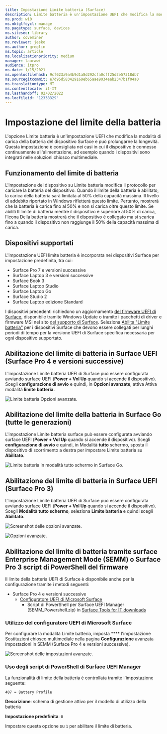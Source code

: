 ```yaml
---
title: Impostazione Limite batteria (Surface)
description: Limite batteria è un'impostazione UEFI che modifica la modalità di carica della batteria del dispositivo Surface e può prolungarne la longevità.
ms.prod: w10
ms.mktglfcycl: manage
ms.pagetype: surface, devices
ms.sitesec: library
author: coveminer
ms.reviewer: jesko
ms.author: greglin
ms.topic: article
ms.localizationpriority: medium
manager: laurawi
audience: itpro
ms.date: 1/15/2021
ms.openlocfilehash: 9cf623a9a4b9d1a8d292cfa0cff25d2e57318db7
ms.sourcegitcommit: e7d95d583429169eb65aae9034eab2347b1f04a0
ms.translationtype: MT
ms.contentlocale: it-IT
ms.lasthandoff: 02/02/2022
ms.locfileid: "12338329"
---
```

# <a name="battery-limit-setting"></a>Impostazione del limite della batteria

L'opzione Limite batteria è un'impostazione UEFI che modifica la modalità di carica della batteria del dispositivo Surface e può prolungarne la longevità. Questa impostazione è consigliata nei casi in cui il dispositivo è connesso continuamente all'alimentazione, ad esempio quando i dispositivi sono integrati nelle soluzioni chiosco multimediale.  

## <a name="how-battery-limit-works"></a>Funzionamento del limite di batteria

L'impostazione del dispositivo su Limite batteria modifica il protocollo per caricare la batteria del dispositivo. Quando il limite della batteria è abilitato, la carica della batteria sarà limitata al 50% della capacità massima. Il livello di addebito riportato in Windows rifletterà questo limite. Pertanto, mostrerà che la batteria è carica fino al 50% e non si carica oltre questo limite. Se abiliti Il limite di batteria mentre il dispositivo è superiore al 50% di carica, l'icona Della batteria mostrerà che il dispositivo è collegato ma si scarica fino a quando il dispositivo non raggiunge il 50% della capacità massima di carica.  

## <a name="supported-devices"></a>Dispositivi supportati

L'impostazione UEFI limite batteria è incorporata nei dispositivi Surface per impostazione predefinita, tra cui: 

- Surface Pro 7 e versioni successive
- Surface Laptop 3 e versioni successive
- Surface Book 3
- Surface Laptop Studio
- Surface Laptop Go
- Surface Studio 2
- Surface Laptop edizione Standard

 I dispositivi precedenti richiedono un aggiornamento [del firmware UEFI di Surface](manage-surface-driver-and-firmware-updates.md), disponibile tramite Windows Update o tramite i pacchetti di driver e firmware MSI nel sito [del supporto di Surface](https://support.microsoft.com/help/4023482/surface-download-drivers-and-firmware-for-surface). Seleziona [Abilita "Limite batteria"](https://support.microsoft.com/help/4464941) per i dispositivi Surface che devono essere collegati per lunghi periodi di tempo per la versione UEFI di Surface specifica necessaria per ogni dispositivo supportato.

## <a name="enabling-battery-limit-in-surface-uefi-surface-pro-4-and-later"></a>Abilitazione del limite di batteria in Surface UEFI (Surface Pro 4 e versioni successive)

L'impostazione Limite batteria UEFI di Surface può essere configurata avviando surface UEFI (**Power + Vol Up** quando si accende il dispositivo). Scegli **configurazione di avvio** e quindi, in **Opzioni avanzate**, attiva Attiva modalità **limite** **batteria.**  

![Limite batteria Opzioni avanzate.](images/enable-bl.png)

## <a name="enabling-battery-limit-on-surface-go-all-generations"></a>Abilitazione del limite della batteria in Surface Go (tutte le generazioni)

L'impostazione Limite batteria surface può essere configurata avviando surface UEFI (**Power + Vol Up** quando si accende il dispositivo). Scegli **configurazione di avvio** e quindi, in Modalità **tutto** schermo, sposta il dispositivo di scorrimento a destra per impostare Limite batteria su **Abilitato**.  

![Limite batteria in modalità tutto schermo in Surface Go.](images/go-batterylimit.png)

## <a name="enabling-battery-limit-in-surface-uefi-surface-pro-3"></a>Abilitazione del limite di batteria in Surface UEFI (Surface Pro 3)

L'impostazione Limite batteria UEFI di Surface può essere configurata avviando surface UEFI (**Power + Vol Up** quando si accende il dispositivo). Scegli **Modalità tutto schermo**, seleziona **Limite batteria** e quindi scegli **Abilitato**.

![Screenshot delle opzioni avanzate.](images/enable-bl-sp3.png)

![Opzioni avanzate.](images/enable-bl-sp3-2.png)

## <a name="enabling-battery-limit-using-surface-enterprise-management-mode-semm-or-surface-pro-3-firmware-powershell-scripts"></a>Abilitazione del limite di batteria tramite surface Enterprise Management Mode (SEMM) o Surface Pro 3 script di PowerShell del firmware

Il limite della batteria UEFI di Surface è disponibile anche per la configurazione tramite i metodi seguenti:

- Surface Pro 4 e versioni successive
  - [Configuratore UEFI di Microsoft Surface](surface-enterprise-management-mode.md)  
    - Script di PowerShell per Surface UEFI Manager (SEMM_Powershell.zip) in [Surface Tools for IT downloads](https://www.microsoft.com/download/details.aspx?id=46703)

### <a name="using-microsoft-surface-uefi-configurator"></a>Utilizzo del configuratore UEFI di Microsoft Surface

Per configurare la modalità Limite batteria, imposta **** l'impostazione Sostituzioni chiosco multimediale nella pagina **Configurazione** avanzata Impostazioni in SEMM (Surface Pro 4 e versioni successive).

![Screenshot delle impostazioni avanzate.](images/semm-bl.png)

### <a name="using-surface-uefi-manager-powershell-scripts"></a>Uso degli script di PowerShell di Surface UEFI Manager

La funzionalità di limite della batteria è controllata tramite l'impostazione seguente:  

`407 = Battery Profile`

**Descrizione**: schema di gestione attivo per il modello di utilizzo della batteria

**Impostazione predefinita**:  `0`

Impostare questa opzione su `1` per abilitare il limite di batteria.
